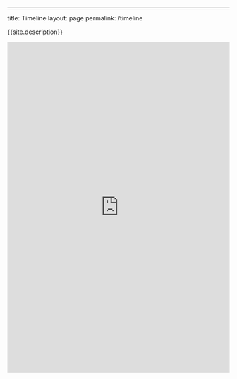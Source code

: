 ---
title: Timeline
layout: page
permalink: /timeline

{{site.description}}

<iframe src='https://cdn.knightlab.com/libs/timeline3/latest/embed/index.html?source=1u6wRdl2f53HPxhGwlvBTlRvlE8ytODuQFRF0hrR0TKQ&font=Default&lang=en&initial_zoom=2&height=750' width='100%' height='750' webkitallowfullscreen mozallowfullscreen allowfullscreen frameborder='0'></iframe>

<!--layout for this page is in _layouts/page.html-->
